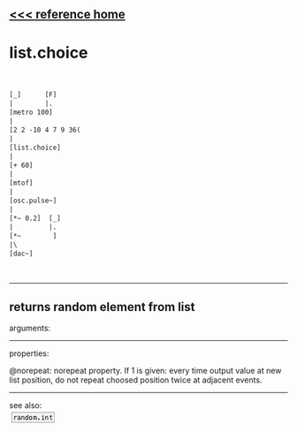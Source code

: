 [<<< reference home](ceammc_lib.md)
---

# list.choice

```


[_]      [F]
|        |.
[metro 100]
|
[2 2 -10 4 7 9 36(
|
[list.choice]
|
[+ 60]
|
[mtof]
|
[osc.pulse~]
|
[*~ 0.2]  [_]
|         |.
[*~        ]
|\
[dac~]

            
```
---
returns random element from list
---
arguments:


---
properties:

@norepeat: norepeat property. If 1 is
            given: every time output value at new list position, do not repeat choosed position
            twice at adjacent events.<br>

---
see also:<br>
[![random.int](img/object_random.int.png)](random.int.md)
